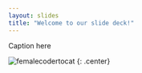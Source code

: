 ```yaml
---
layout: slides
title: "Welcome to our slide deck!"
---
```


Caption here

![femalecodertocat](https://octodex.github.com/images/femalecodertocat.png)
{: .center}
